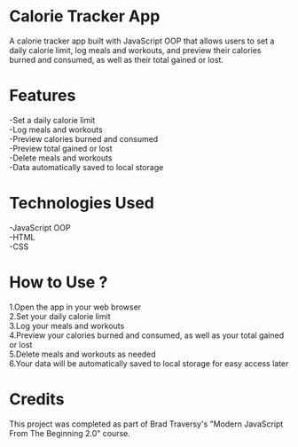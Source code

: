 <h1>Calorie Tracker App</h1>

A calorie tracker app built with JavaScript OOP that allows users to set a daily calorie limit, log meals and workouts, and preview their calories burned and consumed, as well as their total gained or lost.

<h1>Features</h1>

-Set a daily calorie limit</br>
-Log meals and workouts</br>
-Preview calories burned and consumed</br>
-Preview total gained or lost</br>
-Delete meals and workouts</br>
-Data automatically saved to local storage</br>

<h1>Technologies Used</h1>
-JavaScript OOP</br>
-HTML</br>
-CSS</br>

<h1>How to Use ?</h1>

1.Open the app in your web browser</br>
2.Set your daily calorie limit</br>
3.Log your meals and workouts</br>
4.Preview your calories burned and consumed, as well as your total gained or lost</br>
5.Delete meals and workouts as needed</br>
6.Your data will be automatically saved to local storage for easy access later</br>

<h1>Credits</h1>

This project was completed as part of Brad Traversy's "Modern JavaScript From The Beginning 2.0" course.
